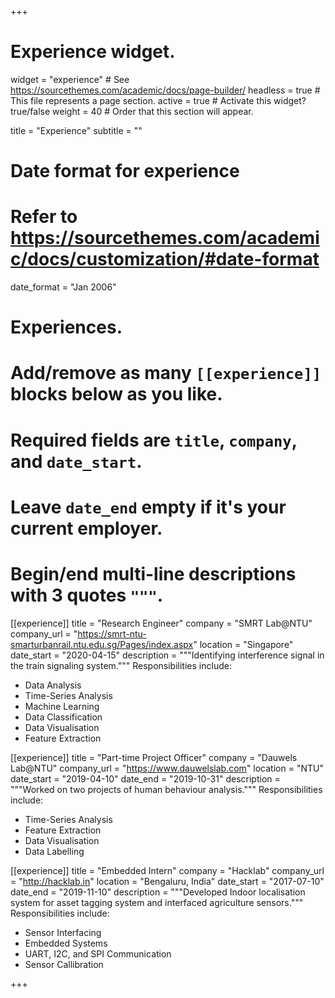 +++
# Experience widget.
widget = "experience"  # See https://sourcethemes.com/academic/docs/page-builder/
headless = true  # This file represents a page section.
active = true  # Activate this widget? true/false
weight = 40  # Order that this section will appear.

title = "Experience"
subtitle = ""

# Date format for experience
#   Refer to https://sourcethemes.com/academic/docs/customization/#date-format
date_format = "Jan 2006"

# Experiences.
#   Add/remove as many `[[experience]]` blocks below as you like.
#   Required fields are `title`, `company`, and `date_start`.
#   Leave `date_end` empty if it's your current employer.
#   Begin/end multi-line descriptions with 3 quotes `"""`.
[[experience]]
  title = "Research Engineer"
  company = "SMRT Lab@NTU"
  company_url = "https://smrt-ntu-smarturbanrail.ntu.edu.sg/Pages/index.aspx"
  location = "Singapore"
  date_start = "2020-04-15"
  description = """Identifying interference signal in the train signaling system."""
  Responsibilities include:
  
  * Data Analysis 
  * Time-Series Analysis
  * Machine Learning
  * Data Classification
  * Data Visualisation
  * Feature Extraction

[[experience]]
  title = "Part-time Project Officer"
  company = "Dauwels Lab@NTU"
  company_url = "https://www.dauwelslab.com"
  location = "NTU"
  date_start = "2019-04-10"
  date_end = "2019-10-31"
  description = """Worked on two projects of human behaviour analysis."""
  Responsibilities include:
  
  * Time-Series Analysis 
  * Feature Extraction
  * Data Visualisation
  * Data Labelling
 
  [[experience]]
  title = "Embedded Intern"
  company = "Hacklab"
  company_url = "http://hacklab.in"
  location = "Bengaluru, India"
  date_start = "2017-07-10"
  date_end = "2019-11-10"
  description = """Developed Indoor localisation system for asset tagging system and interfaced agriculture sensors."""
  Responsibilities include:
  
  * Sensor Interfacing 
  * Embedded Systems
  * UART, I2C, and SPI Communication
  * Sensor Callibration

+++
